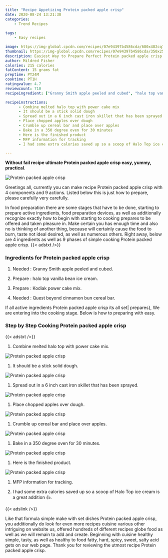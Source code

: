 ```yaml
---
title: "Recipe Appetizing Protein packed apple crisp"
date: 2020-08-24 13:21:38
categories:
    - Trend Recipes
    
tags:
    - Easy recipes

image: https://img-global.cpcdn.com/recipes/07e94397b4586cda/680x482cq70/protein-packed-apple-crisp-recipe-main-photo.jpg
thumbnail: https://img-global.cpcdn.com/recipes/07e94397b4586cda/350x250cq70/protein-packed-apple-crisp-recipe-main-photo.jpg
description: Easiest Way to Prepare Perfect Protein packed apple crisp with 4 ingredients and 9 stages of easy cooking.
author: Mildred Fisher
calories: 215 calories
fatContent: 15 grams fat
preptime: PT24M
cooktime: PT1H
ratingvalue: 4.7
reviewcount: 710
recipeingredient: ["Granny Smith apple peeled and cubed", "halo top vanilla bean ice cream", "Kodiak power cake mix", "Quest beyond cinnamon bun cereal bar"]

recipeinstructions: 
      - Combine melted halo top with power cake mix 
      - It should be a stick solid dough 
      - Spread out in a 6 inch cast iron skillet that has been sprayed 
      - Place chopped apples over dough 
      - Crumble up cereal bar and place over apples 
      - Bake in a 350 degree oven for 30 minutes 
      - Here is the finished product 
      - MFP information for tracking 
      - I had some extra calories saved up so a scoop of Halo Top ice cream is a great addition 

---
```




**Without fail recipe ultimate Protein packed apple crisp easy, yummy, practical**. 


![Protein packed apple crisp](https://img-global.cpcdn.com/recipes/07e94397b4586cda/680x482cq70/protein-packed-apple-crisp-recipe-main-photo.jpg "Protein packed apple crisp")




Greetings all, currently you can make recipe Protein packed apple crisp with 4 components and 9 actions. Listed below this is just how to prepare, please carefully very carefully.

In food preparation there are some stages that have to be done, starting to prepare active ingredients, food preparation devices, as well as additionally recognize exactly how to begin with starting to cooking prepares to be offered and taken pleasure in. Make certain you has enough time and also no is thinking of another thing, because will certainly cause the food to burn, taste not ideal desired, as well as numerous others. Right away, below are 4 ingredients as well as 9 phases of simple cooking Protein packed apple crisp.
{{< adstxt />}}

### Ingredients for Protein packed apple crisp


1. Needed  : Granny Smith apple peeled and cubed.

1. Prepare  : halo top vanilla bean ice cream.

1. Prepare  : Kodiak power cake mix.

1. Needed  : Quest beyond cinnamon bun cereal bar.



If all active ingredients Protein packed apple crisp its all set| prepares}, We are entering into the cooking stage. Below is how to preparing with easy.

### Step by Step Cooking Protein packed apple crisp

{{< adstxt />}}


1. Combine melted halo top with power cake mix.



![Protein packed apple crisp](https://img-global.cpcdn.com/steps/efdb9ed69b86095e/160x128cq70/protein-packed-apple-crisp-recipe-step-1-photo.jpg" "Protein packed apple crisp")



1. It should be a stick solid dough.



![Protein packed apple crisp](https://img-global.cpcdn.com/steps/e15cdccbc8647d67/160x128cq70/protein-packed-apple-crisp-recipe-step-2-photo.jpg" "Protein packed apple crisp")



1. Spread out in a 6 inch cast iron skillet that has been sprayed.



![Protein packed apple crisp](https://img-global.cpcdn.com/steps/ee5b06cf4407ed12/160x128cq70/protein-packed-apple-crisp-recipe-step-3-photo.jpg" "Protein packed apple crisp")



1. Place chopped apples over dough.



![Protein packed apple crisp](https://img-global.cpcdn.com/steps/a03620092b3e52f9/160x128cq70/protein-packed-apple-crisp-recipe-step-4-photo.jpg" "Protein packed apple crisp")



1. Crumble up cereal bar and place over apples.



![Protein packed apple crisp](https://img-global.cpcdn.com/steps/99cd70d6a69039f7/160x128cq70/protein-packed-apple-crisp-recipe-step-5-photo.jpg" "Protein packed apple crisp")



1. Bake in a 350 degree oven for 30 minutes.



![Protein packed apple crisp](https://img-global.cpcdn.com/steps/33e45b0e0b5b56b4/160x128cq70/protein-packed-apple-crisp-recipe-step-6-photo.jpg" "Protein packed apple crisp")



1. Here is the finished product.



![Protein packed apple crisp](https://img-global.cpcdn.com/steps/2199f568fc8a2fc4/160x128cq70/protein-packed-apple-crisp-recipe-step-7-photo.jpg" "Protein packed apple crisp")



1. MFP information for tracking.



1. I had some extra calories saved up so a scoop of Halo Top ice cream is a great addition 👍.





{{< adslink />}}

Like that formula simple make with set dishes Protein packed apple crisp, you additionally do look for even more recipes cuisine various other intriguing on website us, offered hundreds of different recipes globe food as well as we will remain to add and create. Beginning with cuisine healthy simple, tasty, as well as healthy to food fatty, hard, spicy, sweet, salty acid gets on our web page. Thank you for reviewing the utmost recipe Protein packed apple crisp.
